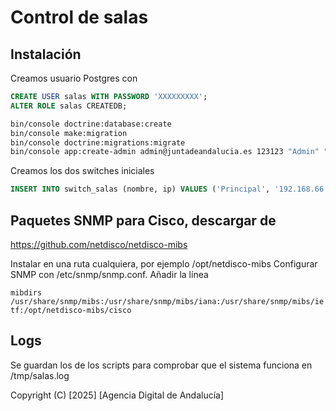 # Control de salas

## Instalación

Creamos usuario Postgres con 

```sql
CREATE USER salas WITH PASSWORD 'XXXXXXXXX';
ALTER ROLE salas CREATEDB;
```

```bash
bin/console doctrine:database:create
bin/console make:migration
bin/console doctrine:migrations:migrate
bin/console app:create-admin admin@juntadeandalucia.es 123123 "Admin" "Admin"
```

Creamos los dos switches iniciales

```sql
INSERT INTO switch_salas (nombre, ip) VALUES ('Principal', '192.168.66.19'), ('Palomar', '192.168.66.30');
```



## Paquetes SNMP para Cisco, descargar de 

https://github.com/netdisco/netdisco-mibs

Instalar en una ruta cualquiera, por ejemplo /opt/netdisco-mibs
Configurar SNMP con /etc/snmp/snmp.conf. Añadir la línea

`mibdirs /usr/share/snmp/mibs:/usr/share/snmp/mibs/iana:/usr/share/snmp/mibs/ietf:/opt/netdisco-mibs/cisco`


## Logs


Se guardan los de los scripts para comprobar que el sistema funciona en 
/tmp/salas.log



Copyright (C) [2025] [Agencia Digital de Andalucía]
